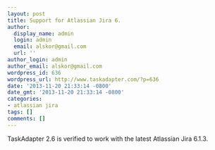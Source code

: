 ```yaml
---
layout: post
title: Support for Atlassian Jira 6.
author:
  display_name: admin
  login: admin
  email: alskor@gmail.com
  url: ''
author_login: admin
author_email: alskor@gmail.com
wordpress_id: 636
wordpress_url: http://www.taskadapter.com/?p=636
date: '2013-11-20 21:33:14 -0800'
date_gmt: '2013-11-20 21:33:14 -0800'
categories:
- atlassian jira
tags: []
comments: []
---
```

<p>TaskAdapter 2.6 is verified to work with the latest&nbsp;Atlassian Jira 6.1.3.</p>
